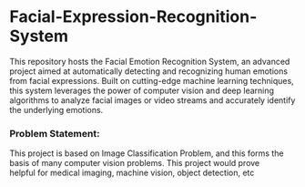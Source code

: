 # Facial-Expression-Recognition-System

This repository hosts the Facial Emotion Recognition System, an advanced project aimed at automatically detecting and recognizing human emotions from facial expressions. Built on cutting-edge machine learning techniques, this system leverages the power of computer vision and deep learning algorithms to analyze facial images or video streams and accurately identify the underlying emotions.

### Problem Statement:
This project is based on Image Classification Problem, and this forms the basis of many computer vision problems.
This project would prove helpful for medical imaging, machine vision, object detection, etc 
